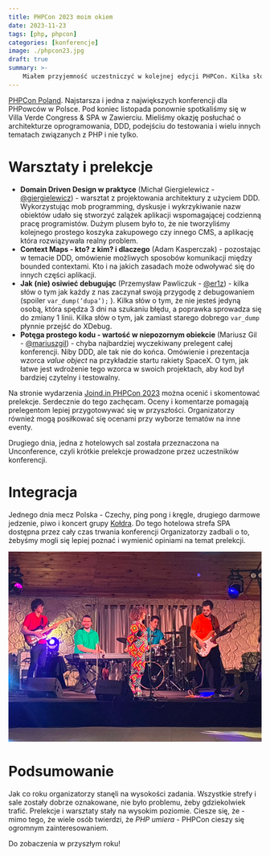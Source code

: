 ```yaml
---  
title: PHPCon 2023 moim okiem
date: 2023-11-23
tags: [php, phpcon]
categories: [konferencje]
image: ./phpcon23.jpg
draft: true
summary: >-
    Miałem przyjemność uczestniczyć w kolejnej edycji PHPCon. Kilka słów o organizacji, warsztatach i prelekcjach. 
---
```


[PHPCon Poland](https://phpcon.pl "https://phpcon.pl"). Najstarsza i jedna z największych konferencji dla PHPowców w Polsce. Pod koniec listopada ponownie spotkaliśmy się w Villa Verde Congress & SPA w Zawierciu. Mieliśmy okazję posłuchać o architekturze oprogramowania, DDD, podejściu do testowania i wielu innych tematach związanych z PHP i nie tylko.

# Warsztaty i prelekcje

- **Domain Driven Design w praktyce** (Michał Giergielewicz - [@giergielewicz](https://twitter.com/giergielewicz "https://twitter.com/giergielewicz")) - warsztat z  projektowania architektury z użyciem DDD. Wykorzystując mob programming, dyskusje i wykrzykiwanie nazw obiektów udało się stworzyć zalążek aplikacji wspomagającej codzienną pracę programistów. Dużym plusem było to, że nie tworzyliśmy kolejnego prostego koszyka zakupowego czy innego CMS, a aplikację która rozwiązywała realny problem.
- **Context Maps - kto? z kim? i dlaczego** (Adam Kasperczak) - pozostając w temacie DDD, omówienie możliwych sposobów komunikacji między bounded contextami. Kto i na jakich zasadach może odwoływać się do innych części aplikacji.
- **Jak (nie) osiwieć debugując** (Przemysław Pawliczuk - [@er1z](https://twitter.com/er1z "https://twitter.com/er1z")) - kilka słów o tym jak każdy z nas zaczynał swoją przygodę z debugowaniem (spoiler `var_dump(’dupa’);` ). Kilka słów o tym, że nie jesteś jedyną osobą, która spędza 3 dni na szukaniu błędu, a poprawka sprowadza się do zmiany 1 linii. Kilka słów o tym, jak zamiast starego dobrego `var_dump`  płynnie przejść do XDebug.
- **Potęga prostego kodu - wartość w niepozornym obiekcie** (Mariusz Gil - [@mariuszgil](https://twitter.com/mariuszgil "https://twitter.com/mariuszgil")) - chyba najbardziej wyczekiwany prelegent całej konferencji. Niby DDD, ale tak nie do końca. Omówienie i prezentacja wzorca _value object_ na przykładzie startu rakiety SpaceX. O tym, jak łatwe jest wdrożenie tego wzorca w swoich projektach, aby kod był bardziej czytelny i testowalny.

Na stronie wydarzenia [Joind.in PHPCon 2023](https://joind.in/event/phpcon-poland-2023 "https://joind.in/event/phpcon-poland-2023") można ocenić i skomentować prelekcje. Serdecznie do tego zachęcam. Oceny i komentarze pomagają prelegentom lepiej przygotowywać się w przyszłości. Organizatorzy również mogą posiłkować się ocenami przy wyborze tematów na inne eventy.

Drugiego dnia, jedna z hotelowych sal została przeznaczona na Unconference, czyli krótkie prelekcje prowadzone przez uczestników konferencji.

# Integracja

Jednego dnia mecz Polska - Czechy, ping pong i kręgle, drugiego darmowe jedzenie, piwo i koncert grupy [Kołdra](https://www.youtube.com/@koldrateam "https://www.youtube.com/@koldrateam"). Do tego hotelowa strefa SPA dostępna przez cały czas trwania konferencji Organizatorzy zadbali o to, żebyśmy mogli się lepiej poznać i wymienić opiniami na temat prelekcji.

![Grupa Kołdra](koldra.jpg "Grupa Kołdra")

# Podsumowanie

Jak co roku organizatorzy stanęli na wysokości zadania. Wszystkie strefy i sale zostały dobrze oznakowane, nie było problemu, żeby gdziekolwiek trafić. Prelekcje i warsztaty stały na wysokim poziomie. Ciesze się, że - mimo tego, że wiele osób twierdzi, że _PHP umiera_ - PHPCon cieszy się ogromnym zainteresowaniem.

Do zobaczenia w przyszłym roku!
